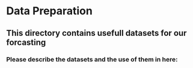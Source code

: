 # Data Preparation
## This directory contains usefull datasets for our forcasting
### Please describe the datasets and the use of them in here:


